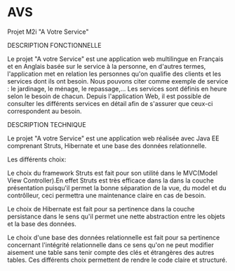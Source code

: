 # AVS

Projet M2i "A Votre Service"

DESCRIPTION FONCTIONNELLE

Le projet "A votre Service" est une application web multilingue en Français et en Anglais basée sur le service à la personne, en d'autres termes,
l'application met en relation les personnes qu'on qualifie des clients et les services dont ils ont besoin.
Nous pouvons citer comme exemple de service : le jardinage, le ménage, le repassage,...
Les services sont définis en heure selon le besoin de chacun.
Depuis l'application Web, il est possible de consulter les différents services en détail afin de s'assurer que ceux-ci correspondent au besoin. 


DESCRIPTION TECHNIQUE

Le projet "A votre Service" est une application web réalisée avec Java EE 
comprenant Struts, Hibernate et une base des données relationnelle.

Les différents choix:

Le choix du framework Struts est fait pour son utilité dans le MVC(Model View Controller).En effet Struts est très efficace dans la 
dans la couche présentation puisqu'il permet la bonne séparation de la vue, du model et du contrôlleur, ceci permettra une maintenance claire en cas de besoin. 

Le choix de Hibernate est fait pour sa pertinence dans la couche persistance dans le sens qu'il permet une nette abstraction entre les objets
et la base des données.

Le choix d'une base des données relationnelle est fait pour sa pertinence concernant l'intégrité relationnelle dans ce sens qu'on ne peut modifier aisement une table 
sans tenir compte des clés et étrangères des autres tables.
Ces différents choix permettent de rendre le code claire et structuré.